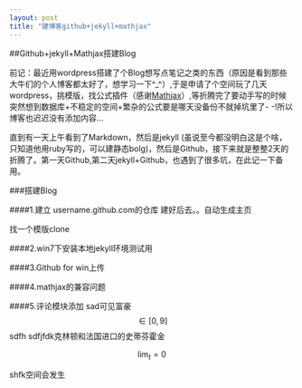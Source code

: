 ```yaml
---
layout: post
title: "建博客github+jekyll+mathjax"
---
```



##Github+jekyll+Mathjax搭建Blog

前记：最近用wordpress搭建了个Blog想写点笔记之类的东西（原因是看到那些大牛们的个人博客都太好了，想学习一下^_^）,于是申请了个空间玩了几天wordpress，挑模版，找公式插件（感谢[Mathjax](http://mathjax.com)）,等折腾完了要动手写的时候突然想到数据库+不稳定的空间+繁杂的公式要是哪天没备份不就掉坑里了- -!所以博客也迟迟没有添加内容...


直到有一天上午看到了Markdown，然后是jekyll (虽说至今都没明白这是个啥，只知道他用ruby写的，可以建静态bolg)，然后是Github，接下来就是整整2天的折腾了。第一天Github,第二天jekyll+Github，也遇到了很多坑，在此记一下备用。

###搭建Blog

####1.建立 username.github.com的仓库
建好后去。。自动生成主页

找一个模版clone

####2.win7下安装本地jekyll环境测试用

####3.Github for win上传

####4.mathjax的兼容问题

####5.评论模块添加
sad可见富豪$$\in [0,9]$$
sdfh
sdfjfdk克林顿和法国进口的史蒂芬霍金

$$
\lim_t=0
$$

shfk空间会发生
